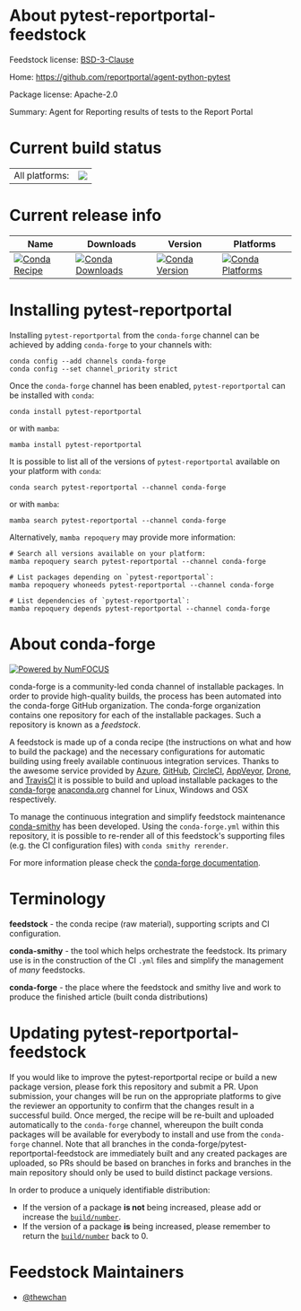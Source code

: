 About pytest-reportportal-feedstock
===================================

Feedstock license: [BSD-3-Clause](https://github.com/conda-forge/pytest-reportportal-feedstock/blob/main/LICENSE.txt)

Home: https://github.com/reportportal/agent-python-pytest

Package license: Apache-2.0

Summary: Agent for Reporting results of tests to the Report Portal

Current build status
====================


<table><tr><td>All platforms:</td>
    <td>
      <a href="https://dev.azure.com/conda-forge/feedstock-builds/_build/latest?definitionId=13432&branchName=main">
        <img src="https://dev.azure.com/conda-forge/feedstock-builds/_apis/build/status/pytest-reportportal-feedstock?branchName=main">
      </a>
    </td>
  </tr>
</table>

Current release info
====================

| Name | Downloads | Version | Platforms |
| --- | --- | --- | --- |
| [![Conda Recipe](https://img.shields.io/badge/recipe-pytest--reportportal-green.svg)](https://anaconda.org/conda-forge/pytest-reportportal) | [![Conda Downloads](https://img.shields.io/conda/dn/conda-forge/pytest-reportportal.svg)](https://anaconda.org/conda-forge/pytest-reportportal) | [![Conda Version](https://img.shields.io/conda/vn/conda-forge/pytest-reportportal.svg)](https://anaconda.org/conda-forge/pytest-reportportal) | [![Conda Platforms](https://img.shields.io/conda/pn/conda-forge/pytest-reportportal.svg)](https://anaconda.org/conda-forge/pytest-reportportal) |

Installing pytest-reportportal
==============================

Installing `pytest-reportportal` from the `conda-forge` channel can be achieved by adding `conda-forge` to your channels with:

```
conda config --add channels conda-forge
conda config --set channel_priority strict
```

Once the `conda-forge` channel has been enabled, `pytest-reportportal` can be installed with `conda`:

```
conda install pytest-reportportal
```

or with `mamba`:

```
mamba install pytest-reportportal
```

It is possible to list all of the versions of `pytest-reportportal` available on your platform with `conda`:

```
conda search pytest-reportportal --channel conda-forge
```

or with `mamba`:

```
mamba search pytest-reportportal --channel conda-forge
```

Alternatively, `mamba repoquery` may provide more information:

```
# Search all versions available on your platform:
mamba repoquery search pytest-reportportal --channel conda-forge

# List packages depending on `pytest-reportportal`:
mamba repoquery whoneeds pytest-reportportal --channel conda-forge

# List dependencies of `pytest-reportportal`:
mamba repoquery depends pytest-reportportal --channel conda-forge
```


About conda-forge
=================

[![Powered by
NumFOCUS](https://img.shields.io/badge/powered%20by-NumFOCUS-orange.svg?style=flat&colorA=E1523D&colorB=007D8A)](https://numfocus.org)

conda-forge is a community-led conda channel of installable packages.
In order to provide high-quality builds, the process has been automated into the
conda-forge GitHub organization. The conda-forge organization contains one repository
for each of the installable packages. Such a repository is known as a *feedstock*.

A feedstock is made up of a conda recipe (the instructions on what and how to build
the package) and the necessary configurations for automatic building using freely
available continuous integration services. Thanks to the awesome service provided by
[Azure](https://azure.microsoft.com/en-us/services/devops/), [GitHub](https://github.com/),
[CircleCI](https://circleci.com/), [AppVeyor](https://www.appveyor.com/),
[Drone](https://cloud.drone.io/welcome), and [TravisCI](https://travis-ci.com/)
it is possible to build and upload installable packages to the
[conda-forge](https://anaconda.org/conda-forge) [anaconda.org](https://anaconda.org/)
channel for Linux, Windows and OSX respectively.

To manage the continuous integration and simplify feedstock maintenance
[conda-smithy](https://github.com/conda-forge/conda-smithy) has been developed.
Using the ``conda-forge.yml`` within this repository, it is possible to re-render all of
this feedstock's supporting files (e.g. the CI configuration files) with ``conda smithy rerender``.

For more information please check the [conda-forge documentation](https://conda-forge.org/docs/).

Terminology
===========

**feedstock** - the conda recipe (raw material), supporting scripts and CI configuration.

**conda-smithy** - the tool which helps orchestrate the feedstock.
                   Its primary use is in the construction of the CI ``.yml`` files
                   and simplify the management of *many* feedstocks.

**conda-forge** - the place where the feedstock and smithy live and work to
                  produce the finished article (built conda distributions)


Updating pytest-reportportal-feedstock
======================================

If you would like to improve the pytest-reportportal recipe or build a new
package version, please fork this repository and submit a PR. Upon submission,
your changes will be run on the appropriate platforms to give the reviewer an
opportunity to confirm that the changes result in a successful build. Once
merged, the recipe will be re-built and uploaded automatically to the
`conda-forge` channel, whereupon the built conda packages will be available for
everybody to install and use from the `conda-forge` channel.
Note that all branches in the conda-forge/pytest-reportportal-feedstock are
immediately built and any created packages are uploaded, so PRs should be based
on branches in forks and branches in the main repository should only be used to
build distinct package versions.

In order to produce a uniquely identifiable distribution:
 * If the version of a package **is not** being increased, please add or increase
   the [``build/number``](https://docs.conda.io/projects/conda-build/en/latest/resources/define-metadata.html#build-number-and-string).
 * If the version of a package **is** being increased, please remember to return
   the [``build/number``](https://docs.conda.io/projects/conda-build/en/latest/resources/define-metadata.html#build-number-and-string)
   back to 0.

Feedstock Maintainers
=====================

* [@thewchan](https://github.com/thewchan/)

